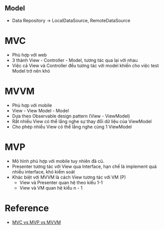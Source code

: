 ## Model
- Data Repository -> LocalDataSource, RemoteDataSource

# MVC
- Phù hợp với web
- 3 thành View - Controller - Model, tương tác qua lại với nhau
- Việc cả View và Controller đều tương tác với model khiến cho việc test Model trở nên khó
# MVVM
- Phù hợp với mobile
- View - View Model - Model
- Dựa theo Observable design pattern (View - ViewModel)
- Rất nhiều View có thể lắng nghe sự thay đổi dữ liệu của ViewModel
- Cho phép nhiều View có thể lắng nghe cùng 1 ViewModel
# MVP
- Mô hình phù hợp với mobile tuy nhiên đã cũ.
- Presenter tương tác với View qua Interface, hạn chế là implement quá nhiều interface, khó kiểm soát
- Khác biệt với MVVM là cách View tương tác với VM (P)
	- View và Presenter quan hệ theo kiểu 1-1
	- View và VM quan hệ kiểu n - 1

# Reference
- [MVC vs MVP vs MVVM](https://www.youtube.com/watch?v=8UgXf8NwFrk)